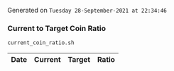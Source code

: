 Generated on `Tuesday 28-September-2021 at 22:34:46`

### Current to Target Coin Ratio
`current_coin_ratio.sh`

Date|Current|Target|Ratio
---|---|---|---
